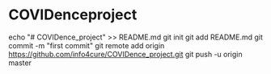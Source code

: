 # COVIDenceproject
echo "# COVIDence_project" >> README.md git init git add README.md git commit -m "first commit" git remote add origin https://github.com/info4cure/COVIDence_project.git git push -u origin master                 
